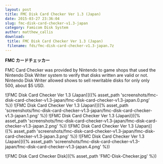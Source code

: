 ```yaml
---
layout: post
title: FMC Disk Card Checker Ver 1.3 (Japan)
date: 2015-03-27 23:36:04
slug: fmc-disk-card-checker-v1.3-japan
category: Famicom Disk System
author: matthew_callis
download:
 title: FMC Disk Card Checker Ver 1.3 (Japan)
 filename: fds/fmc-disk-card-checker-v1.3-japan.7z
---
```


__FMC カードチェッカー__

FMC Card Checker was provided by Nintendo to game shops that used the Nintendo Disk Writer system to verify that disks written are valid or not.  Nintendo Disk Writer allowed shows to sell rewritable disks for only only 500, about $5 USD.

![FMC Disk Card Checker Ver 1.3 (Japan)]({% asset_path 'screenshots/fmc-disk-card-checker-v1.3-japan/fmc-disk-card-checker-v1.3-japan.0.png' %})
![FMC Disk Card Checker Ver 1.3 (Japan)]({% asset_path 'screenshots/fmc-disk-card-checker-v1.3-japan/fmc-disk-card-checker-v1.3-japan.1.png' %})
![FMC Disk Card Checker Ver 1.3 (Japan)]({% asset_path 'screenshots/fmc-disk-card-checker-v1.3-japan/fmc-disk-card-checker-v1.3-japan.2.png' %})
![FMC Disk Card Checker Ver 1.3 (Japan)]({% asset_path 'screenshots/fmc-disk-card-checker-v1.3-japan/fmc-disk-card-checker-v1.3-japan.3.png' %})
![FMC Disk Card Checker Ver 1.3 (Japan)]({% asset_path 'screenshots/fmc-disk-card-checker-v1.3-japan/fmc-disk-card-checker-v1.3-japan.4.png' %})

![FMC Disk Card Checker Disk]({% asset_path 'FMC-Disk-Checker.jpg' %})
